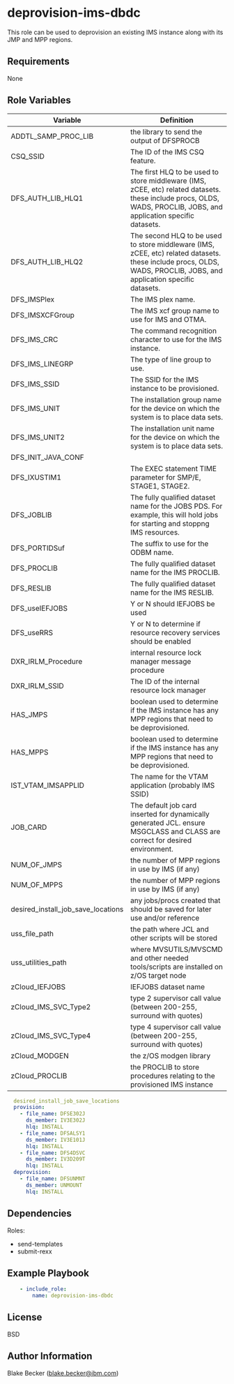deprovision-ims-dbdc
=========

This role can be used to deprovision an existing IMS instance along with its JMP and MPP regions.

Requirements
------------

None

Role Variables
--------------

| Variable                                       | Definition                                                                                                                                                          |
|------------------------------------------------|---------------------------------------------------------------------------------------------------------------------------------------------------------------------|
| ADDTL_SAMP_PROC_LIB                            | the library to send the output of DFSPROCB                                                                                                                          |
| CSQ_SSID                                       | The ID of the IMS CSQ feature.                                                                                                                                      |
| DFS_AUTH_LIB_HLQ1                              | The first HLQ to be used to store middleware (IMS, zCEE, etc) related datasets. these include procs, OLDS, WADS, PROCLIB, JOBS, and application specific datasets.  |
| DFS_AUTH_LIB_HLQ2                              | The second HLQ to be used to store middleware (IMS, zCEE, etc) related datasets. these include procs, OLDS, WADS, PROCLIB, JOBS, and application specific datasets. |
| DFS_IMSPlex                                    | The IMS plex name.                                                                                                                                                  |
| DFS_IMSXCFGroup                                | The IMS xcf group name to use for IMS and OTMA.                                                                                                                     |
| DFS_IMS_CRC                                    | The command recognition character to use for the IMS instance.                                                                                                      |
| DFS_IMS_LINEGRP                                | The type of line group to use.                                                                                                                                      |
| DFS_IMS_SSID                                   | The SSID for the IMS instance to be provisioned.                                                                                                                    |
| DFS_IMS_UNIT                                   | The installation group name for the device on which the system is to place data sets.                                                                               |
| DFS_IMS_UNIT2                                  | The installation unit name for the device on which the system is to place data sets.                                                                                |
| DFS_INIT_JAVA_CONF                             |                                                                                                                                                                     |
| DFS_IXUSTIM1                                   | The EXEC statement TIME parameter for SMP/E, STAGE1, STAGE2.                                                                                                        |
| DFS_JOBLIB                                     | The fully qualified dataset name for the JOBS PDS. For example, this will hold jobs for starting and stoppng IMS resources.                                         |
| DFS_PORTIDSuf                                  | The suffix to use for the ODBM name.                                                                                                                                |
| DFS_PROCLIB                                    | The fully qualified dataset name for the IMS PROCLIB.                                                                                                               |
| DFS_RESLIB                                     | The fully qualified dataset name for the IMS RESLIB.                                                                                                                |
| DFS_useIEFJOBS                                 | Y or N should IEFJOBS be used                                                                                                                                       |
| DFS_useRRS                                     | Y or N to determine if resource recovery services should be enabled                                                                                                 |
| DXR_IRLM_Procedure                             | internal resource lock manager message procedure                                                                                                                    |
| DXR_IRLM_SSID                                  | The ID of the internal resource lock manager                                                                                                                        |
| HAS_JMPS                                       | boolean used to determine if the IMS instance has any MPP regions that need to be deprovisioned.                                                                    |
| HAS_MPPS                                       | boolean used to determine if the IMS instance has any MPP regions that need to be deprovisioned.                                                                    |
| IST_VTAM_IMSAPPLID                             | The name for the VTAM application (probably IMS SSID)                                                                                                               |
| JOB_CARD                                       | The default job card inserted for dynamically generated JCL. ensure MSGCLASS and CLASS are correct for desired environment.                                         |
| NUM_OF_JMPS                                    | the number of MPP regions in use by IMS (if any)                                                                                                                    |
| NUM_OF_MPPS                                    | the number of MPP regions in use by IMS (if any)                                                                                                                    |
| desired_install_job_save_locations             | any jobs/procs created that should be saved for later use and/or reference                                                                                          |
| uss_file_path                                  | the path where JCL and other scripts will be stored                                                                                                                 |
| uss_utilities_path                             | where MVSUTILS/MVSCMD and other needed tools/scripts are installed on z/OS target node                                                                              |
| zCloud_IEFJOBS                                 | IEFJOBS dataset name                                                                                                                                                |
| zCloud_IMS_SVC_Type2                           | type 2 supervisor call value (between 200-255, surround with quotes)                                                                                                |
| zCloud_IMS_SVC_Type4                           | type 4 supervisor call value (between 200-255, surround with quotes)                                                                                                |
| zCloud_MODGEN                                  | the z/OS modgen library                                                                                                                                             |
| zCloud_PROCLIB                                 | the PROCLIB to store procedures relating to the provisioned IMS instance                                                                                            |


``` yaml
  desired_install_job_save_locations
  provision:
    - file_name: DFSE302J
      ds_member: IV3E302J
      hlq: INSTALL
    - file_name: DFSALSY1
      ds_member: IV3E101J
      hlq: INSTALL
    - file_name: DFS4DSVC
      ds_member: IV3D209T
      hlq: INSTALL
  deprovision:
    - file_name: DFSUNMNT
      ds_member: UNMOUNT
      hlq: INSTALL
```

Dependencies
------------

Roles:

* send-templates
* submit-rexx

Example Playbook
----------------

```yaml
    - include_role: 
        name: deprovision-ims-dbdc
```

License
-------

BSD

Author Information
------------------

Blake Becker (blake.becker@ibm.com)